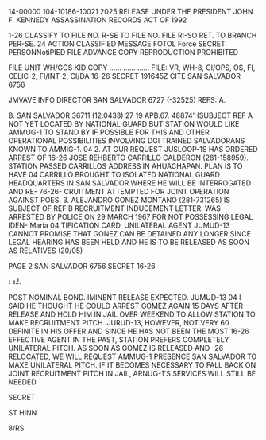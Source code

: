 14-00000
104-10186-10021 2025 RELEASE UNDER THE PRESIDENT JOHN F. KENNEDY ASSASSINATION RECORDS ACT OF 1992

1-26
CLASSIFY TO FILE NO.
R-SE TO FILE NO.
FILE RI-SO RET. TO BRANCH
PER-SE.
24
ACTION
CLASSIFIED MESSAGE
FOTOL Force
SECRET
PERSONNotiPIED
FILE
ADVANCE COPY
REPRODUCTION PROHIBITED

FILE
UNIT
WH/GGS
KID COPY ......
......
......
FILE: VR, WH-8, CI/OPS, OS, FI, CELIC-2, FI/INT-2,
CI/DA
16-26
SECRET 191645Z CITE SAN SALVADOR 6756

JMVAVE INFO DIRECTOR
SAN SALVADOR 6727 (-32525)
REFS: A.

B. SAN SALVADOR 36711 (12.0433)
27
19 APB.67. 48874'
(SUBJECT REF A NOT YET LOCATED BY NATIONAL GUARD BUT
STATION WOULD LIKE AMMUG-1 TO STAND BY IF POSSIBLE FOR
THIS AND OTHER OPERATIONAL POSSIBILITIES INVOLVING DGI
TRAINED SALVADORANS KNOWN TO AMMIG-1.
04
2. AT OUR REQUEST JUSLOOP-1S HAS ORDERED ARREST OF 16-26
JOSE REHBERTO CARRILLO CALDERON (281-158959). STATION
PASSED CARRILLOS ADDRESS IN AHUACHAPAN. PLAN IS TO HAVE
04
CARRILLO BROUGHT TO ISOLATED NATIONAL GUARD HEADQUARTERS
IN SAN SALVADOR WHERE HE WILL BE INTERROGATED AND RE-
76-26-
CRUITMENT ATTEMPTED FOR JOINT OPERATION AGAINST POES.
3. ALEJANDRO GONEZ MONTANO (281-731265) IS SUBJECT
OF REF B RECRUITMENT INDUCEMENT LETTER. WAS ARRESTED
BY POLICE ON 29 MARCH 1967 FOR NOT POSSESSING LEGAL IDEN-
Maria
04
TIFICATION CARD. UNILATERAL AGENT JUMUD-13 CANNOT PROMISE
THAT GONEZ CAN BE DETAINED ANY LONGER SINCE LEGAL HEARING
HAS BEEN HELD AND HE IS TO BE RELEASED AS SOON AS RELATIVES
(20/05)

PAGE 2 SAN SALVADOR 6756 SECRET
16-26

:
ง.!.

POST NOMINAL BOND. IMINENT RELEASE EXPECTED. JUMUD-13
04
I SAID HE THOUGHT HE COULD ARREST GOMEZ AGAIN 15 DAYS AFTER
RELEASE AND HOLD HIM IN JAIL OVER WEEKEND TO ALLOW STATION
TO MAKE RECRUITMENT PITCH. JURUD-13, HOWEVER, NOT VERY
60
DEFINITE IN HIS OFFER AND SINCE HE HAS NOT BEEN THE MOST
16-26
EFFECTIVE AGENT IN THE PAST, STATION PREFERS COMPLETELY
UNILATERAL PITCH. AS SOON AS GOMEZ IS RELEASED AND -26
RELOCATED, WE WILL REQUEST AMMUG-1 PRESENCE SAN SALVADOR
TO MAXE UNILATERAL PITCH. IF IT BECOMES NECESSARY TO
FALL BACK ON JOINT RECRUITMENT PITCH IN JAIL, ARNUG-1'S
SERVICES WILL STILL BE NEEDED.

SECRET

ST
HINN

8/RS
